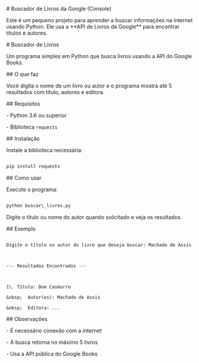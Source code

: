 \# Buscador de Livros da Google (Console)



Este é um pequeno projeto para aprender a buscar informações na internet usando Python. Ele usa a \*\*API de Livros da Google\*\* para encontrar títulos e autores.



\# Buscador de Livros



Um programa simples em Python que busca livros usando a API do Google Books.



\## O que faz



Você digita o nome de um livro ou autor e o programa mostra até 5 resultados com título, autores e editora.



\## Requisitos



\- Python 3.6 ou superior

\- Biblioteca `requests`



\## Instalação



Instale a biblioteca necessária:



```bash

pip install requests

```



\## Como usar



Execute o programa:



```bash

python buscar\_livros.py

```



Digite o título ou nome do autor quando solicitado e veja os resultados.



\## Exemplo



```

Digite o título ou autor do livro que deseja buscar: Machado de Assis



--- Resultados Encontrados ---



1\. Título: Dom Casmurro

&nbsp;  Autor(es): Machado de Assis

&nbsp;  Editora: ...

```



\## Observações



\- É necessário conexão com a internet

\- A busca retorna no máximo 5 livros

\- Usa a API pública do Google Books

